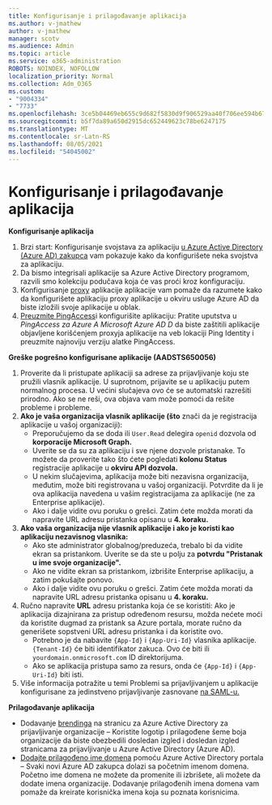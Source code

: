 ```yaml
---
title: Konfigurisanje i prilagođavanje aplikacija
ms.author: v-jmathew
author: v-jmathew
manager: scotv
ms.audience: Admin
ms.topic: article
ms.service: o365-administration
ROBOTS: NOINDEX, NOFOLLOW
localization_priority: Normal
ms.collection: Adm_O365
ms.custom:
- "9004334"
- "7733"
ms.openlocfilehash: 3ce5b04469eb655c9d682f5830d9f906529aa40f706ee594b670708426d48769
ms.sourcegitcommit: b5f7da89a650d2915dc652449623c78be6247175
ms.translationtype: MT
ms.contentlocale: sr-Latn-RS
ms.lasthandoff: 08/05/2021
ms.locfileid: "54045002"
---
```

# <a name="configure-and-customize-applications"></a>Konfigurisanje i prilagođavanje aplikacija

**Konfigurisanje aplikacija**

1. Brzi start: Konfigurisanje svojstava za aplikaciju [u Azure Active Directory (Azure AD) zakupca](https://docs.microsoft.com/azure/active-directory/manage-apps/add-application-portal-configure) vam pokazuje kako da konfigurišete neka svojstva za aplikaciju.
2. Da bismo integrisali aplikacije sa Azure Active Directory [](https://docs.microsoft.com/azure/active-directory/saas-apps/tutorial-list) programom, razvili smo kolekciju podučava koja će vas proći kroz konfiguraciju.
3. Konfigurisanje [proxy](https://docs.microsoft.com/azure/active-directory/manage-apps/application-proxy-config-how-to) aplikacije aplikacije vam pomaže da razumete kako da konfigurišete aplikaciju proxy aplikacije u okviru usluge Azure AD da biste izložili svoje aplikacije u oblak.
4. [Preuzmite PingAccess](https://docs.microsoft.com/azure/active-directory/manage-apps/application-proxy-ping-access-publishing-guide#download-pingaccess-and-configure-your-application)i konfigurišite aplikaciju: Pratite uputstva u *PingAccess za Azure A Microsoft Azure AD D* da biste zaštitili aplikacije objavljene korišćenjem proxyja aplikacije na veb lokaciji Ping Identity i preuzmite najnoviju verziju alatke PingAccess.

**Greške pogrešno konfigurisane aplikacije (AADSTS650056)**

1. Proverite da li pristupate aplikaciji sa adrese za prijavljivanje koju ste pružili vlasnik aplikacije. U suprotnom, prijavite se u aplikaciju putem normalnog procesa. U većini slučajeva ovo će se automatski razrešiti prirodno. Ako se ne reši, ova objava vam može pomoći da rešite probleme i probleme.
2. **Ako je vaša organizacija vlasnik aplikacije (što** znači da je registracija aplikacije u vašoj organizaciji):
    - Preporučujemo da se doda ili `User.Read` delegira `openid` dozvola od **korporacije Microsoft Graph.**
    - Uverite se da su za aplikaciju i sve njene dozvole pristanake. To možete da proverite tako što ćete pogledati **kolonu Status** registracije aplikacije u **okviru API dozvola.**
    - U nekim slučajevima, aplikacija može biti nezavisna organizacija, međutim, može biti registrovana u vašoj organizaciji. Potvrdite da li je ova aplikacija navedena u vašim registracijama za aplikacije (ne za Enterprise aplikacije).
    - Ako i dalje vidite ovu poruku o grešci. Zatim ćete možda morati da napravite URL adresu pristanka opisanu u **4. koraku.**
3. **Ako vaša organizacija nije vlasnik aplikacije i ako je koristi kao aplikaciju nezavisnog vlasnika:**
    - Ako ste administrator globalnog/preduzeća, trebalo bi da vidite ekran sa pristankom. Uverite se da ste u polju za **potvrdu "Pristanak u ime svoje organizacije".**
    - Ako ne vidite ekran sa pristankom, izbrišite Enterprise aplikaciju, a zatim pokušajte ponovo.
    - Ako i dalje vidite ovu poruku o grešci. Zatim ćete možda morati da napravite URL adresu pristanka opisanu u **4. koraku.**
4. Ručno napravite **URL** adresu pristanka koja će se koristiti: Ako je aplikacija dizajnirana za pristup određenom resursu, možda nećete moći da koristite dugmad za pristank sa Azure portala, morate ručno da generišete sopstveni URL adresu pristanka i da koristite ovo.
    - Potrebno je da nabavite `{App-Id}` i `{App-Uri-Id}` vlasnika aplikacije. `{Tenant-Id}` će biti identifikator zakuca. Ovo će biti ili `yourdomain.onmicrosoft.com` ID direktorijuma.
    - Ako se aplikacija pristupa samo za resurs, onda će `{App-Id}` i `{App-Uri-Id}` biti isti.
5. Više informacija potražite u temi Problemi sa prijavljivanjem u aplikacije konfigurisane za jedinstveno prijavljivanje zasnovane [na SAML-u.](https://docs.microsoft.com/azure/active-directory/manage-apps/application-sign-in-problem-federated-sso-gallery#misconfigured-application)

**Prilagođavanje aplikacija**

- Dodavanje [brendinga](https://docs.microsoft.com/azure/active-directory/fundamentals/customize-branding) na stranicu za Azure Active Directory za prijavljivanje organizacije – Koristite logotip i prilagođene šeme boja organizacije da biste obezbedili dosledan izgled i dosledan izgled stranicama za prijavljivanje u Azure Active Directory (Azure AD).
- [Dodajte prilagođeno ime domena](https://docs.microsoft.com/azure/active-directory/fundamentals/add-custom-domain) pomoću Azure Active Directory portala – Svaki novi Azure AD zakupca dolazi sa početnim imenom domena. Početno ime domena ne možete da promenite ili izbrišete, ali možete da dodate imena organizacije. Dodavanje prilagođenih imena domena vam pomaže da kreirate korisnička imena koja su poznata korisnicima.
